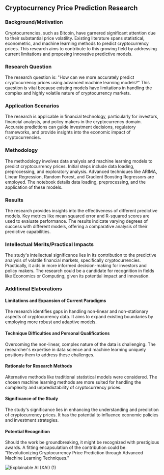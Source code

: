 ## Cryptocurrency Price Prediction Research

### Background/Motivation
Cryptocurrencies, such as Bitcoin, have garnered significant attention due to their substantial price volatility. Existing literature spans statistical, econometric, and machine learning methods to predict cryptocurrency prices. This research aims to contribute to this growing field by addressing current limitations and proposing innovative predictive models.

### Research Question
The research question is: "How can we more accurately predict cryptocurrency prices using advanced machine learning models?" This question is vital because existing models have limitations in handling the complex and highly volatile nature of cryptocurrency markets.

### Application Scenarios
The research is applicable in financial technology, particularly for investors, financial analysts, and policy makers in the cryptocurrency domain. Accurate predictions can guide investment decisions, regulatory frameworks, and provide insights into the economic impact of cryptocurrencies.

### Methodology
The methodology involves data analysis and machine learning models to predict cryptocurrency prices. Initial steps include data loading, preprocessing, and exploratory analysis. Advanced techniques like ARIMA, Linear Regression, Random Forest, and Gradient Boosting Regressors are employed. The notebook details data loading, preprocessing, and the application of these models.

### Results
The research provides insights into the effectiveness of different predictive models. Key metrics like mean squared error and R-squared scores are used to evaluate performance. The results indicate varying degrees of success with different models, offering a comparative analysis of their predictive capabilities.

### Intellectual Merits/Practical Impacts
The study's intellectual significance lies in its contribution to the predictive analysis of volatile financial markets, specifically cryptocurrencies. Practically, it aids in more informed decision-making for investors and policy makers. The research could be a candidate for recognition in fields like Economics or Computing, given its potential impact and innovation.

### Additional Elaborations

#### Limitations and Expansion of Current Paradigms
The research identifies gaps in handling non-linear and non-stationary aspects of cryptocurrency data. It aims to expand existing boundaries by employing more robust and adaptive models.
   
#### Technique Difficulties and Personal Qualifications
Overcoming the non-linear, complex nature of the data is challenging. The researcher's expertise in data science and machine learning uniquely positions them to address these challenges.

#### Rationale for Research Methods
Alternative methods like traditional statistical models were considered. The chosen machine learning methods are more suited for handling the complexity and unpredictability of cryptocurrency prices.

#### Significance of the Study
The study's significance lies in enhancing the understanding and prediction of cryptocurrency prices. It has the potential to influence economic policies and investment strategies.

#### Potential Recognition
Should the work be groundbreaking, it might be recognized with prestigious awards. A fitting encapsulation of the contribution could be: "Revolutionizing Cryptocurrency Price Prediction through Advanced Machine Learning Techniques."

![Explainable AI (XAI) (1)](https://github.com/Rising-Stars-by-Sunshine/Zakhar_Merinov_Zm76_Econ_211/assets/149359655/03708627-db91-49d0-8c1e-bc11e68d4e13)
